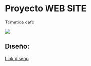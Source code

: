 <h1>Proyecto WEB SITE</h1>
<p>Tematica cafe</p>
<img src="https://github.com/facchin21/Proyecto-Coffe/assets/130471266/41fa9f97-b16a-4cff-a4f2-068547aca2b2">

<h2>Diseño:</h2>
<a href="https://www.figma.com/file/ElAfiBYAffe1E18CjrVLlh/Bean-Scene-Coffee-Landingpage-(Community)?type=design&node-id=1%3A4&mode=dev&t=GX0Rb4WU9gWYRT3y-1">Link diseño</a>
